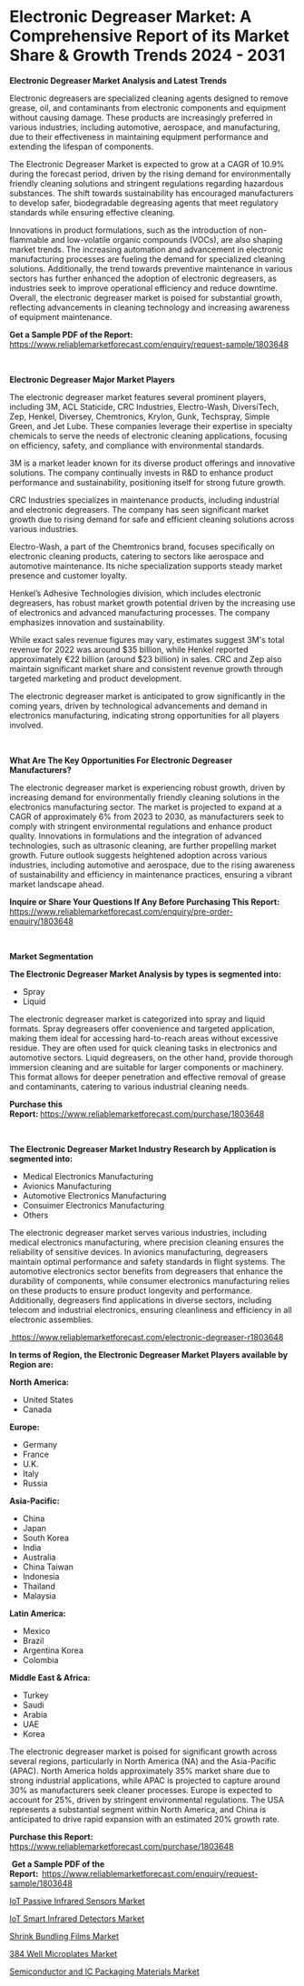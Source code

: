 <p><h1>Electronic Degreaser Market: A Comprehensive Report of its Market Share & Growth Trends 2024 - 2031</h1></p><p><strong>Electronic Degreaser Market Analysis and Latest Trends</strong></p>
<p><p>Electronic degreasers are specialized cleaning agents designed to remove grease, oil, and contaminants from electronic components and equipment without causing damage. These products are increasingly preferred in various industries, including automotive, aerospace, and manufacturing, due to their effectiveness in maintaining equipment performance and extending the lifespan of components.</p><p>The Electronic Degreaser Market is expected to grow at a CAGR of 10.9% during the forecast period, driven by the rising demand for environmentally friendly cleaning solutions and stringent regulations regarding hazardous substances. The shift towards sustainability has encouraged manufacturers to develop safer, biodegradable degreasing agents that meet regulatory standards while ensuring effective cleaning.</p><p>Innovations in product formulations, such as the introduction of non-flammable and low-volatile organic compounds (VOCs), are also shaping market trends. The increasing automation and advancement in electronic manufacturing processes are fueling the demand for specialized cleaning solutions. Additionally, the trend towards preventive maintenance in various sectors has further enhanced the adoption of electronic degreasers, as industries seek to improve operational efficiency and reduce downtime. Overall, the electronic degreaser market is poised for substantial growth, reflecting advancements in cleaning technology and increasing awareness of equipment maintenance.</p></p>
<p><strong>Get a Sample PDF of the Report:&nbsp;</strong> <a href="https://www.reliablemarketforecast.com/enquiry/request-sample/1803648?utm_campaign=1170&utm_medium=2&utm_source=Github&utm_content=ia&utm_term=10112024&utm_id=electronic-degreaser">https://www.reliablemarketforecast.com/enquiry/request-sample/1803648</a></p>
<p>&nbsp;</p>
<p><strong>Electronic Degreaser Major Market Players</strong></p>
<p><p>The electronic degreaser market features several prominent players, including 3M, ACL Staticide, CRC Industries, Electro-Wash, DiversiTech, Zep, Henkel, Diversey, Chemtronics, Krylon, Gunk, Techspray, Simple Green, and Jet Lube. These companies leverage their expertise in specialty chemicals to serve the needs of electronic cleaning applications, focusing on efficiency, safety, and compliance with environmental standards.</p><p>3M is a market leader known for its diverse product offerings and innovative solutions. The company continually invests in R&D to enhance product performance and sustainability, positioning itself for strong future growth.</p><p>CRC Industries specializes in maintenance products, including industrial and electronic degreasers. The company has seen significant market growth due to rising demand for safe and efficient cleaning solutions across various industries.</p><p>Electro-Wash, a part of the Chemtronics brand, focuses specifically on electronic cleaning products, catering to sectors like aerospace and automotive maintenance. Its niche specialization supports steady market presence and customer loyalty.</p><p>Henkel’s Adhesive Technologies division, which includes electronic degreasers, has robust market growth potential driven by the increasing use of electronics and advanced manufacturing processes. The company emphasizes innovation and sustainability.</p><p>While exact sales revenue figures may vary, estimates suggest 3M's total revenue for 2022 was around $35 billion, while Henkel reported approximately €22 billion (around $23 billion) in sales. CRC and Zep also maintain significant market share and consistent revenue growth through targeted marketing and product development. </p><p>The electronic degreaser market is anticipated to grow significantly in the coming years, driven by technological advancements and demand in electronics manufacturing, indicating strong opportunities for all players involved.</p></p>
<p>&nbsp;</p>
<p><strong>What Are The Key Opportunities For Electronic Degreaser Manufacturers?</strong></p>
<p><p>The electronic degreaser market is experiencing robust growth, driven by increasing demand for environmentally friendly cleaning solutions in the electronics manufacturing sector. The market is projected to expand at a CAGR of approximately 6% from 2023 to 2030, as manufacturers seek to comply with stringent environmental regulations and enhance product quality. Innovations in formulations and the integration of advanced technologies, such as ultrasonic cleaning, are further propelling market growth. Future outlook suggests heightened adoption across various industries, including automotive and aerospace, due to the rising awareness of sustainability and efficiency in maintenance practices, ensuring a vibrant market landscape ahead.</p></p>
<p><strong>Inquire or Share Your Questions If Any Before Purchasing This Report:</strong> <a href="https://www.reliablemarketforecast.com/enquiry/pre-order-enquiry/1803648?utm_campaign=1170&utm_medium=2&utm_source=Github&utm_content=ia&utm_term=10112024&utm_id=electronic-degreaser">https://www.reliablemarketforecast.com/enquiry/pre-order-enquiry/1803648</a></p>
<p>&nbsp;</p>
<p><strong>Market Segmentation</strong></p>
<p><strong>The Electronic Degreaser Market Analysis by types is segmented into:</strong></p>
<p><ul><li>Spray</li><li>Liquid</li></ul></p>
<p><p>The electronic degreaser market is categorized into spray and liquid formats. Spray degreasers offer convenience and targeted application, making them ideal for accessing hard-to-reach areas without excessive residue. They are often used for quick cleaning tasks in electronics and automotive sectors. Liquid degreasers, on the other hand, provide thorough immersion cleaning and are suitable for larger components or machinery. This format allows for deeper penetration and effective removal of grease and contaminants, catering to various industrial cleaning needs.</p></p>
<p><strong>Purchase this Report:&nbsp;</strong><a href="https://www.reliablemarketforecast.com/purchase/1803648?utm_campaign=1170&utm_medium=2&utm_source=Github&utm_content=ia&utm_term=10112024&utm_id=electronic-degreaser">https://www.reliablemarketforecast.com/purchase/1803648</a></p>
<p>&nbsp;</p>
<p><strong>The Electronic Degreaser Market Industry Research by Application is segmented into:</strong></p>
<p><ul><li>Medical Electronics Manufacturing</li><li>Avionics Manufacturing</li><li>Automotive Electronics Manufacturing</li><li>Consuimer Electronics Manufacturing</li><li>Others</li></ul></p>
<p><p>The electronic degreaser market serves various industries, including medical electronics manufacturing, where precision cleaning ensures the reliability of sensitive devices. In avionics manufacturing, degreasers maintain optimal performance and safety standards in flight systems. The automotive electronics sector benefits from degreasers that enhance the durability of components, while consumer electronics manufacturing relies on these products to ensure product longevity and performance. Additionally, degreasers find applications in diverse sectors, including telecom and industrial electronics, ensuring cleanliness and efficiency in all electronic assemblies.</p></p>
<p><a href="https://www.reliablemarketforecast.com/electronic-degreaser-r1803648?utm_campaign=1170&utm_medium=2&utm_source=Github&utm_content=ia&utm_term=10112024&utm_id=electronic-degreaser">&nbsp;https://www.reliablemarketforecast.com/electronic-degreaser-r1803648</a></p>
<p><strong>In terms of Region, the Electronic Degreaser Market Players available by Region are:</strong></p>
<p>
    <p> <strong> North America: </strong>
        <ul>
            <li>United States</li>
            <li>Canada</li>
        </ul>
        </p> 
    <p> <strong> Europe: </strong>
        <ul>
            <li>Germany</li>
            <li>France</li>
            <li>U.K.</li>
            <li>Italy</li>
            <li>Russia</li>
        </ul>
        </p> 
    <p> <strong> Asia-Pacific: </strong>
        <ul>
            <li>China</li>
            <li>Japan</li>
            <li>South Korea</li>
            <li>India</li>
            <li>Australia</li>
            <li>China Taiwan</li>
            <li>Indonesia</li>
            <li>Thailand</li>
            <li>Malaysia</li>
        </ul>
        </p> 
    <p> <strong> Latin America: </strong>
        <ul>
            <li>Mexico</li>
            <li>Brazil</li>
            <li>Argentina Korea</li>
            <li>Colombia</li>
        </ul>
        </p> 
    <p> <strong> Middle East & Africa: </strong>
        <ul>
            <li>Turkey</li>
            <li>Saudi</li>
            <li>Arabia</li>
            <li>UAE</li>
            <li>Korea</li>
        </ul>
    </p>
    </p>
<p><p>The electronic degreaser market is poised for significant growth across several regions, particularly in North America (NA) and the Asia-Pacific (APAC). North America holds approximately 35% market share due to strong industrial applications, while APAC is projected to capture around 30% as manufacturers seek cleaner processes. Europe is expected to account for 25%, driven by stringent environmental regulations. The USA represents a substantial segment within North America, and China is anticipated to drive rapid expansion with an estimated 20% growth rate.</p></p>
<p><strong>Purchase this Report: </strong><a href="https://www.reliablemarketforecast.com/purchase/1803648?utm_campaign=1170&utm_medium=2&utm_source=Github&utm_content=ia&utm_term=10112024&utm_id=electronic-degreaser">https://www.reliablemarketforecast.com/purchase/1803648</a></p>
<p>&nbsp;<strong>Get a Sample PDF of the Report:&nbsp;&nbsp;</strong><a href="https://www.reliablemarketforecast.com/enquiry/request-sample/1803648?utm_campaign=1170&utm_medium=2&utm_source=Github&utm_content=ia&utm_term=10112024&utm_id=electronic-degreaser">https://www.reliablemarketforecast.com/enquiry/request-sample/1803648</a></p>
<p><strong></strong></p>
<p><p><a href="https://www.linkedin.com/pulse/navigating-iot-passive-infrared-sensors-market-expert-analysis-ws4zf?utm_campaign=1170&utm_medium=2&utm_source=Github&utm_content=ia&utm_term=10112024&utm_id=electronic-degreaser">IoT Passive Infrared Sensors Market</a></p><p><a href="https://www.linkedin.com/pulse/iot-smart-infrared-detectors-market-global-insights-regional-rm6pf?utm_campaign=1170&utm_medium=2&utm_source=Github&utm_content=ia&utm_term=10112024&utm_id=electronic-degreaser">IoT Smart Infrared Detectors Market</a></p><p><a href="https://github.com/angilaguardtd7/Market-Research-Report-List-1/blob/main/shrink-bundling-films-market.md?utm_campaign=1170&utm_medium=2&utm_source=Github&utm_content=ia&utm_term=10112024&utm_id=electronic-degreaser">Shrink Bundling Films Market</a></p><p><a href="https://issuu.com/reportprime-2/docs/384-well-microplates-market-size-20_710d71e94db557?utm_campaign=1170&utm_medium=2&utm_source=Github&utm_content=ia&utm_term=10112024&utm_id=electronic-degreaser">384 Well Microplates Market</a></p><p><a href="https://github.com/padencrooks0o/Market-Research-Report-List-1/blob/main/semiconductor-and-ic-packaging-materials-market.md?utm_campaign=1170&utm_medium=2&utm_source=Github&utm_content=ia&utm_term=10112024&utm_id=electronic-degreaser">Semiconductor and IC Packaging Materials Market</a></p></p>